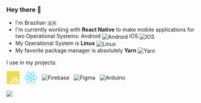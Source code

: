 ### Hey there 👋

-  I'm Brazilian 🇧🇷
-  I'm currently working with **React Native** to make mobile applications for two Operational Systems: Android <img align="center" alt="Android" height="35px" src="https://img.icons8.com/stickers/100/000000/android-os.png"/> IOS <img align="center" alt="IOS" height="35px" src="https://img.icons8.com/stickers/100/000000/mac-os.png"/>
-  My Operational System is **Linux** <img align="center" alt="Linux" height="35px" src="https://cdn.jsdelivr.net/gh/devicons/devicon/icons/linux/linux-original.svg" />
-  My favorite package manager is absolutely **Yarn** <img align="center" alt="Yarn" height="35px" src="https://cdn.jsdelivr.net/gh/devicons/devicon/icons/yarn/yarn-original.svg" />

 I use in my projects:
 
<div>
  <img align="center" alt="JavaScript" height="35px" src="https://raw.githubusercontent.com/devicons/devicon/master/icons/javascript/javascript-plain.svg" />
 &nbsp;
  <img align="center" alt="React Native" height="35px" src="https://raw.githubusercontent.com/devicons/devicon/master/icons/react/react-original.svg" />
 &nbsp;
  <img align="center" alt="Firebase" height="35px" src="https://img.icons8.com/color/48/000000/firebase.png"/>
 &nbsp;
  <img align="center" alt="Figma" height="35px" src="https://cdn.jsdelivr.net/gh/devicons/devicon/icons/figma/figma-original.svg" />
 &nbsp;
 <img align="center" alt="Arduino" height="35px" src="https://cdn.jsdelivr.net/gh/devicons/devicon/icons/arduino/arduino-original.svg" />
</div>
<br>
<div>
 <a href ="mailto:felipecepluki@gmail.com"><img src="https://img.shields.io/badge/Gmail-D14836?style=for-the-badge&logo=gmail&logoColor=white" target="_blank"></a>
</div>
